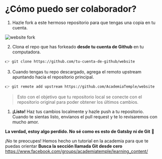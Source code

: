 # ¿Cómo puedo ser colaborador?

1. Hazle fork a este hermoso repositorio para que tengas una copia en tu cuenta.

![website fork](https://i.imgur.com/52oV0Ck.png)

2. Clona el repo que has forkeado **desde tu cuenta de Github** en tu computadora.

```
👉 git clone https://github.com/tu-cuenta-de-github/website
```

3. Cuando tengas tu repo descargado, agrega el remoto upstream apuntando hacia el repositorio principal.

```
👉 git remote add upstream https://github.com/AcademiaTemple/website
```
> Esto con el objetivo que tu repositorio local se conecte con el repositorio original para poder obtener los últimos cambios.

1. **¡Listo!** Haz tus cambios localmente y hazle push a tu repositorio. Cuando te sientas listo, envíanos el pull request y te lo revisaremos con mucho amor.

**La verdad, estoy algo perdido. No sé como es esto de Gatsby ni de Git** 🤢

¡No te preocupes! Hemos hecho un tutorial en la academia para que te puedas orientar 
**Busca la sección llamada Git desde cero**
https://www.facebook.com/groups/academiatemple/learning_content/
